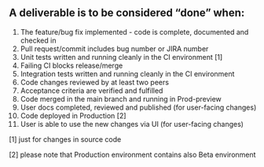 ## A deliverable is to be considered “done” when:

1. The feature/bug fix implemented - code is complete, documented and checked in
1. Pull request/commit includes bug number or JIRA number
1. Unit tests written and running cleanly in the CI environment [1]
1. Failing CI blocks release/merge
1. Integration tests written and running cleanly in the CI environment
1. Code changes reviewed by at least two peers
1. Acceptance criteria are verified and fulfilled
1. Code merged in the main branch and running in Prod-preview
1. User docs completed, reviewed and published (for user-facing changes)
1. Code deployed in Production [2]
1. User is able to use the new changes via UI (for user-facing changes)

[1] just for changes in source code

[2] please note that Production environment contains also Beta environment
